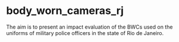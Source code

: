 # body_worn_cameras_rj
The aim is to present an impact evaluation of the  BWCs used on the uniforms of military police officers in the state of Rio de Janeiro.
